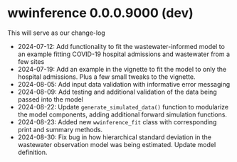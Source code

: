 # wwinference 0.0.0.9000 (dev)

This will serve as our change-log

- 2024-07-12: Add functionality to fit the wastewater-informed model to an example fitting COVID-19 hospital admissions and wastewater from a few sites
- 2024-07-19: Add an example in the vignette to fit the model to only the hospital admissions. Plus a few small tweaks to the vignette.
- 2024-08-05: Add input data validation with informative error messaging
- 2024-08-09: Add testing and additional validation of the data being passed into the model
- 2024-08-22: Update `generate_simulated_data()` function to modularize the model components, adding additional
forward simulation functions.
- 2024-08-23: Added new `wwinference_fit` class with corresponding print and summary methods.
- 2024-08-30: Fix bug in how hierarchical standard deviation in the wastewater observation model was being estimated. Update model definition.
